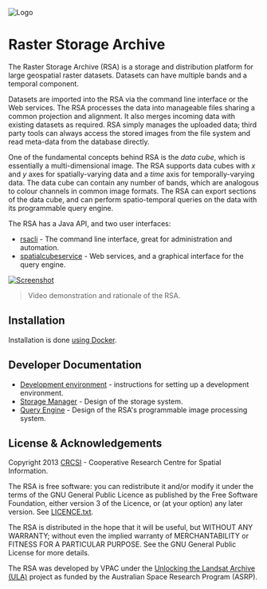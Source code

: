 ![Logo](doc/images/logo.png)

# Raster Storage Archive

The Raster Storage Archive (RSA) is a storage and distribution platform for large geospatial raster datasets.  Datasets can have multiple bands and a temporal component.

Datasets are imported into the RSA via the command line interface or the Web services. The RSA processes the data into manageable files sharing a common projection and alignment. It also merges incoming data with existing datasets as required. RSA simply manages the uploaded data; third party tools can always access the stored images from the file system and read meta-data from the database directly.

One of the fundamental concepts behind RSA is the *data cube*, which is essentially a multi-dimensional image. The RSA supports data cubes with *x* and *y* axes for spatially-varying data and a *time* axis for temporally-varying data. The data cube can contain any number of bands, which are analogous to colour channels in common image formats. The RSA can export sections of the data cube, and can perform spatio-temporal queries on the data with its programmable query engine.

The RSA has a Java API, and two user interfaces:

 * [rsacli](doc/rsacli_tutorial.md) - The command line interface, great for administration and automation.
 * [spatialcubeservice](doc/spatialcubeservice.md) - Web services, and a graphical interface for the query engine.

[![Screenshot](doc/images/video_thumb.jpg)](http://www.youtube.com/watch?v=YZwJW1fABnk)

> Video demonstration and rationale of the RSA.

## Installation

Installation is done [using Docker](doc/production.md).

## Developer Documentation

 * [Development environment](doc/developer.md) - instructions for setting up a development environment.
 * [Storage Manager](doc/design.md) - Design of the storage system.
 * [Query Engine](doc/design-rsaquery.md) - Design of the RSA's programmable image processing system.

## License & Acknowledgements

Copyright 2013 [CRCSI][cscsi] - Cooperative Research Centre for Spatial Information.

The RSA is free software: you can redistribute it and/or modify it under the terms of the GNU General Public Licence as published by the Free Software Foundation, either version 3 of the Licence, or (at your option) any later version. See [LICENCE.txt](LICENSE.txt).

The RSA is distributed in the hope that it will be useful, but WITHOUT ANY WARRANTY; without even the implied warranty of MERCHANTABILITY or FITNESS FOR A PARTICULAR PURPOSE. See the GNU General Public License for more details.

The RSA was developed by VPAC under the [Unlocking the Landsat Archive (ULA)][asrp] project as funded by the Australian Space Research Program (ASRP).

[cscsi]: http://www.crcsi.com.au/
[asrp]: http://www.space.gov.au/AustralianSpaceResearchProgram/ProjectFactsheetspage/Pages/UnlockingtheLANDSATArchiveforFutureChallenges.aspx
